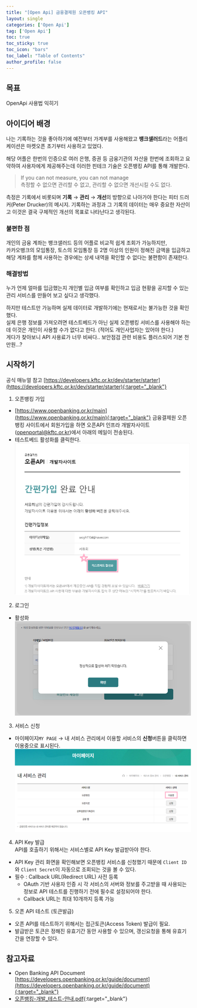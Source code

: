 ```yaml
---
title: "[Open Api] 금융결제원 오픈뱅킹 API"
layout: single
categories: ['Open Api']
tag: ['Open Api']
toc: true
toc_sticky: true
toc_icon: "bars"
toc_label: "Table of Contents"
author_profile: false
---
```


## 목표
OpenApi 사용법 익히기


## 아이디어 배경
나는 기록하는 것을 좋아하기에 예전부터 가계부를 사용해왔고 **뱅크샐러드**라는 어플리케이션은 마켓오픈 초기부터 사용하고 있었다.

해당 어플은 한번의 인증으로 여러 은행, 증권 등 금융기관의 자산을 한번에 조회하고 요약하여 사용자에게 제공해주는데 이러한 핀테크 기술은 오픈뱅킹 API를 통해 개발한다.

> If you can not measure, you can not manage  
> 측정할 수 없으면 관리할 수 없고, 관리할 수 없으면 개선시킬 수도 없다.

측정은 기록에서 비롯되며 **기록** → **관리** → **개선**의 방향으로 나아가야 한다는 피터 드러커(Peter Drucker)의 메시지. 기록하는 과정과 그 기록의 데이터는 매우 중요한 자산이고 이것은 결국 구체적인 개선의 목표로 나타난다고 생각된다.

### 불편한 점
개인의 금융 계좌는 뱅크샐러드 등의 어플로 비교적 쉽게 조회가 가능하지만,  
카카오뱅크의 모임통장, 토스의 모임통장 등 2명 이상의 인원이 정해진 금액을 입금하고 해당 계좌를 함께 사용하는 경우에는 상세 내역을 확인할 수 없다는 불편함이 존재한다.

### 해결방법
누가 언제 얼마를 입금했는지 개인별 입금 여부를 확인하고 입금 현황을 공지할 수 있는 관리 서비스를 만들어 보고 싶다고 생각했다.

하지만 테스트만 가능하며 실제 데이터로 개발하기에는 현재로서는 불가능한 것을 확인했다.  
실제 은행 정보를 가져오려면 테스트베드가 아닌 실제 오픈뱅킹 서비스를 사용해야 하는데 이것은 개인이 사용할 수가 없다고 한다. (적어도 개인사업자는 있어야 한다.)  
게다가 찾아보니 API 사용료가 너무 비싸다.. 보안점검 관련 비용도 플러스되어 기본 천만원...?


## 시작하기
공식 매뉴얼 참고 [https://developers.kftc.or.kr/dev/starter/starter](https://developers.kftc.or.kr/dev/starter/starter){:target="_blank"}

1. 오픈뱅킹 가입
- [https://www.openbanking.or.kr/main](https://www.openbanking.or.kr/main){:target="_blank"}
금융결제원 오픈뱅킹 사이트에서 회원가입을 하면 오픈API 인프라 개발자사이트(openportal@kftc.or.kr)에서 아래의 메일이 전송된다.
- 테스트베드 활성화를 클릭한다.
![images](/images/2022-08-11-open-api/open-api1.png)

2. 로그인
- 활성화
![images](/images/2022-08-11-open-api/open-api2.png)

3. 서비스 신청
- 마이페이지`MY PAGE` → 내 서비스 관리에서 이용할 서비스의 **신청**버튼을 클릭하면 이용중으로 표시된다.
![images](/images/2022-08-11-open-api/open-api3.png)

4. API Key 발급  
API를 호출하기 위해서는 서비스별로 API Key 발급받아야 한다.
- API Key 관리 화면을 확인해보면 오픈뱅킹 서비스를 신청했기 때문에 `Client ID`와 `Client Secret`이 자동으로 조회되는 것을 볼 수 있다.
- 필수 : Callback URL(Redirect URL) 사전 등록
  - OAuth 기반 사용자 인증 시 각 서비스의 서버와 정보를 주고받을 때 사용되는 정보로 API 테스트를 진행하기 전에 필수로 설정되어야 한다.
  - Callback URL는 최대 10개까지 등록 가능

5. 오픈 API 테스트 (토큰발급)
- 오픈 API를 테스트하기 위해서는 접근토큰(Access Token) 발급이 필요.
- 발급받은 토큰은 정해진 유효기간 동안 사용할 수 있으며, 갱신요청을 통해 유효기간을 연장할 수 있다.


## 참고자료
- Open Banking API Document
[https://developers.openbanking.or.kr/guide/document](https://developers.openbanking.or.kr/guide/document){:target="_blank"}
- [오픈뱅킹-개발_테스트-안내.pdf](/files/2022-08-11-open-api/오픈뱅킹-개발-테스트-안내.pdf){:target="_blank"}